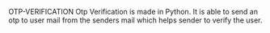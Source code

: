  OTP-VERIFICATION
Otp Verification is made in Python. It is able to send an otp to user mail from the senders mail which helps sender to verify the user.
